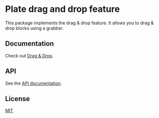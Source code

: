 # Plate drag and drop feature

This package implements the drag & drop feature. It allows you to drag &
drop blocks using a grabber.

## Documentation

Check out
[Drag & Drop](https://slate-plugins.udecode.io/docs/components/dnd).

## API

See the [API documentation](https://plate-api.udecode.io/globals.html). 

## License

[MIT](../../LICENSE)
